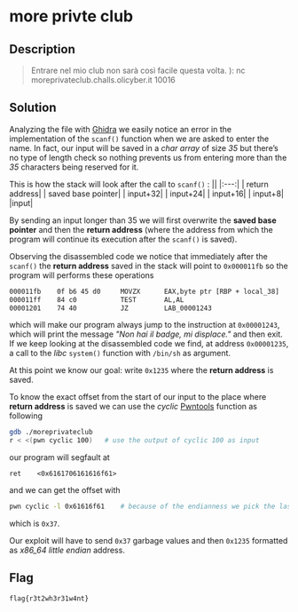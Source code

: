 # more privte club

## Description
> Entrare nel mio club non sarà così facile questa volta. ):
> nc moreprivateclub.challs.olicyber.it 10016

## Solution
Analyzing the file with [Ghidra](https://GitHub.com/NationalSecurityAgency/Ghidra) we easily notice an error in the implementation of the `scanf()` function when we are asked to enter the name.
In fact, our input will be saved in a *char array* of size *35* but there’s no type of length check so nothing prevents us from entering more than the *35* characters being reserved for it.

This is how the stack will look after the call to `scanf()` :
||
|:---:|
| return address|
| saved base pointer|
| input+32|
| input+24|
| input+16|
| input+8|
|input|

By sending an input longer than 35 we will first overwrite the **saved base pointer** and then the **return address** (where the address from which the program will continue its execution after the `scanf()` is saved).

Observing the disassembled code we notice that immediately after the `scanf()` the **return address** saved in the stack will point to `0x000011fb` so the program will performs these operations

```bash
000011fb 	0f b6 45 d0     MOVZX      EAX,byte ptr [RBP + local_38]
000011ff	84 c0			TEST       AL,AL
00001201	74 40       	JZ         LAB_00001243
```

which will make our program always jump to the instruction at `0x00001243`, which will print the message *"Non hai il badge, mi displace."* and then exit.
If we keep looking at the disassembled code we find, at address `0x00001235`, a call to the *libc* `system()` function with `/bin/sh` as argument.

At this point we know our goal: write `0x1235` where the **return address** is saved.

To know the exact offset from the start of our input to the place where **return address** is saved we can use the *cyclic* [Pwntools](https://github.com/gallopsled/pwntools) function as following
```bash
gdb ./moreprivateclub
r < <(pwn cyclic 100)	# use the output of cyclic 100 as input
```
our program will segfault at
```
ret    <0x6161706161616f61>
```
and we can get the offset with
```bash
pwn cyclic -l 0x61616f61	# because of the endianness we pick the last 8 bytes
```
which is `0x37`.

Our exploit will have to send `0x37` garbage values and then `0x1235` formatted as *x86_64 little endian* address.

## Flag
`flag{r3t2wh3r31w4nt}`
